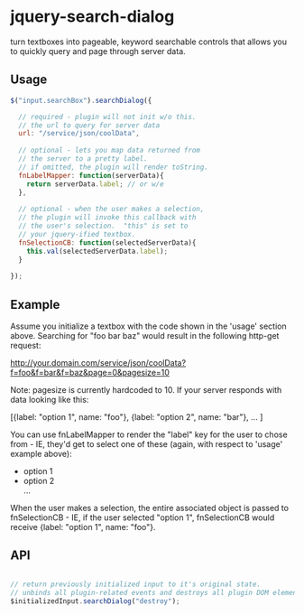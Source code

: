 jquery-search-dialog
====================

turn textboxes into pageable, keyword searchable controls that allows you to quickly query and page through server data.

Usage
-----
```javascript
$("input.searchBox").searchDialog({

  // required - plugin will not init w/o this.
  // the url to query for server data
  url: "/service/json/coolData", 
  
  // optional - lets you map data returned from
  // the server to a pretty label.
  // if omitted, the plugin will render toString.
  fnLabelMapper: function(serverData){
    return serverData.label; // or w/e
  },
  
  // optional - when the user makes a selection,
  // the plugin will invoke this callback with
  // the user's selection.  "this" is set to
  // your jquery-ified textbox.
  fnSelectionCB: function(selectedServerData){
    this.val(selectedServerData.label);
  }
  
});
```

Example
-------
Assume you initialize a textbox with the code shown in the 'usage' section above.  Searching for "foo bar baz" would result in the following http-get request:

http://your.domain.com/service/json/coolData?f=foo&f=bar&f=baz&page=0&pagesize=10

Note: pagesize is currently hardcoded to 10.  If your server responds with data looking like this:

[{label: "option 1", name: "foo"}, {label: "option 2", name: "bar"}, ... ]

You can use fnLabelMapper to render the "label" key for the user to chose from - IE, they'd get to select one of these (again, with respect to 'usage' example above):

<ul><li>option 1</li><li>option 2</li>...</ul>

When the user makes a selection, the entire associated object is passed to fnSelectionCB - IE, if the user selected "option 1", fnSelectionCB would receive {label: "option 1", name: "foo"}.

API
---
```javascript

// return previously initialized input to it's original state.
// unbinds all plugin-related events and destroys all plugin DOM elements.
$initializedInput.searchDialog("destroy");
```
